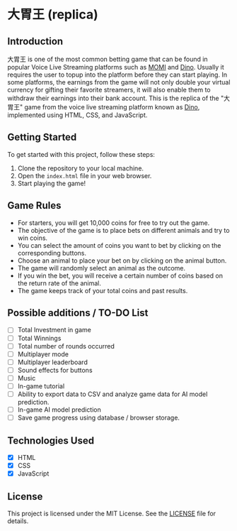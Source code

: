 # 大胃王 (replica)

## Introduction

大胃王 is one of the most common betting game that can be found in popular Voice Live Streaming platforms such as [MOMI](https://www.momitw.com/#/) and [Dino](https://dinoapp.chat/). Usually it requires the user to topup into the platform before they can start playing. In some platforms, the earnings from the game will not only double your virtual currency for gifting their favorite streamers, it will also enable them to withdraw their earnings into their bank account. This is the replica of the "大胃王" game from the voice live streaming platform known as [Dino](https://dinoapp.chat/), implemented using HTML, CSS, and JavaScript.

## Getting Started

To get started with this project, follow these steps:

1. Clone the repository to your local machine.
2. Open the `index.html` file in your web browser.
3. Start playing the game!

## Game Rules

- For starters, you will get 10,000 coins for free to try out the game.
- The objective of the game is to place bets on different animals and try to win coins.
- You can select the amount of coins you want to bet by clicking on the corresponding buttons.
- Choose an animal to place your bet on by clicking on the animal button.
- The game will randomly select an animal as the outcome.
- If you win the bet, you will receive a certain number of coins based on the return rate of the animal.
- The game keeps track of your total coins and past results.

## Possible additions / TO-DO List

- [ ] Total Investment in game
- [ ] Total Winnings
- [ ] Total number of rounds occurred
- [ ] Multiplayer mode
- [ ] Multiplayer leaderboard
- [ ] Sound effects for buttons
- [ ] Music
- [ ] In-game tutorial
- [ ] Ability to export data to CSV and analyze game data for AI model prediction.
- [ ] In-game AI model prediction
- [ ] Save game progress using database / browser storage.

## Technologies Used

- [x] HTML
- [x] CSS
- [x] JavaScript

## License

This project is licensed under the MIT License. See the [LICENSE](LICENSE) file for details.
